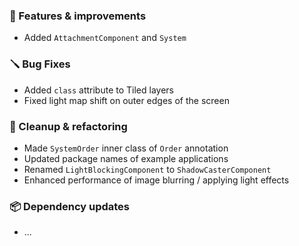 ### 🚀 Features & improvements

- Added `AttachmentComponent` and `System`

### 🪛 Bug Fixes

- Added `class` attribute to Tiled layers
- Fixed light map shift on outer edges of the screen

### 🧽 Cleanup & refactoring

- Made `SystemOrder` inner class of `Order` annotation 
- Updated package names of example applications
- Renamed `LightBlockingComponent` to `ShadowCasterComponent`
- Enhanced performance of image blurring / applying light effects

### 📦 Dependency updates

- ...